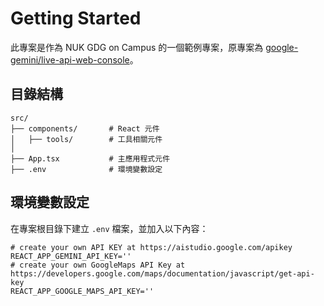 # Getting Started
此專案是作為 NUK GDG on Campus 的一個範例專案，原專案為 [google-gemini/live-api-web-console](https://github.com/google-gemini/live-api-web-console)。

## 目錄結構

```plaintext
src/
├── components/       # React 元件
│   ├── tools/        # 工具相關元件
│
├── App.tsx           # 主應用程式元件
├── .env              # 環境變數設定
```

## 環境變數設定
在專案根目錄下建立 `.env` 檔案，並加入以下內容：

```plaintext
# create your own API KEY at https://aistudio.google.com/apikey
REACT_APP_GEMINI_API_KEY=''
# create your own GoogleMaps API Key at https://developers.google.com/maps/documentation/javascript/get-api-key
REACT_APP_GOOGLE_MAPS_API_KEY=''
